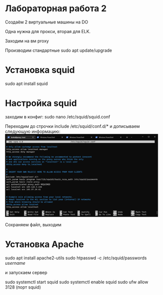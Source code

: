 # Лабораторная работа 2
Создаём 2 виртуальные машины на DO

Одна нужна для прокси, вторая для ELK.

Заходим на вм proxy

Производим стандартные sudo apt update/upgrade

# Установка squid

sudo apt install squid

# Настройка squid

заходим в конфиг:
sudo nano /etc/squid/squid.conf

Переходим до строчки include /etc/squid/conf.d/*
и дописываем следующую информацию:
![](screens/1.png)

Сохраняем файл, выходим

# Установка Apache

sudo apt install apache2-utils
sudo htpasswd -c /etc/squid/passwords *username*

и запускаем сервер

sudo systemctl start squid
sudo systemctl enable squid
sudo ufw allow 3128 (порт squid)


